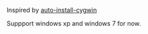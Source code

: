 <html>
  <body>
    <p>Inspired by <a href="https://github.com/hydra1983/cucumber-jvm">auto-install-cygwin</a></p> 
    <p>Suppport windows xp and windows 7 for now.</p>
  </body>
</html>